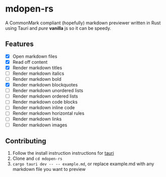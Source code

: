 # mdopen-rs
A CommonMark compliant (hopefully) markdown previewer written in Rust using Tauri and *pure* **vanilla** js so it can be speedy.

## Features
- [x] Open markdown files
- [x] Read off content
- [x] Render markdown titles
- [ ] Render markdown italics
- [ ] Render markdown bold
- [x] Render markdown blockquotes
- [ ] Render markdown unordered lists
- [ ] Render markdown ordered lists
- [ ] Render markdown code blocks
- [ ] Render markdown inline code
- [ ] Render markdown horizontal rules
- [ ] Render markdown links
- [ ] Render markdown images

## Contributing
1. Follow the install instruction instructions for [tauri](tauri.app)
2. Clone and `cd mdopen-rs`
3. `cargo tauri dev -- -- example.md`, or replace example.md with any markdown file you want to preview
